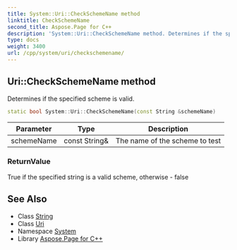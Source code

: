 ```yaml
---
title: System::Uri::CheckSchemeName method
linktitle: CheckSchemeName
second_title: Aspose.Page for C++
description: 'System::Uri::CheckSchemeName method. Determines if the specified scheme is valid in C++.'
type: docs
weight: 3400
url: /cpp/system/uri/checkschemename/
---
```

## Uri::CheckSchemeName method


Determines if the specified scheme is valid.

```cpp
static bool System::Uri::CheckSchemeName(const String &schemeName)
```


| Parameter | Type | Description |
| --- | --- | --- |
| schemeName | const String\& | The name of the scheme to test |

### ReturnValue

True if the specified string is a valid scheme, otherwise - false

## See Also

* Class [String](../../string/)
* Class [Uri](../)
* Namespace [System](../../)
* Library [Aspose.Page for C++](../../../)
